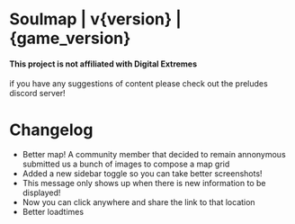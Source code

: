 # Soulmap | v{version} | {game_version}

#### This project is not affiliated with Digital Extremes
if you have any suggestions of content please check out the preludes discord server!


# Changelog 
- Better map! A community member that decided to remain annonymous submitted us a bunch of images to compose a map grid
- Added a new sidebar toggle so you can take better screenshots!
- This message only shows up when there is new information to be displayed!
- Now you can click anywhere and share the link to that location
- Better loadtimes